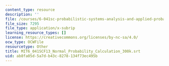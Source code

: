 ```yaml
---
content_type: resource
description: ''
file: /courses/6-041sc-probabilistic-systems-analysis-and-applied-probability-fall-2013/ab8fa05d5a7db43c8278134f73ec495b_MIT6_041SCF13_Normal_Probability_Calculation_300k.srt
file_size: 7295
file_type: application/x-subrip
learning_resource_types: []
license: https://creativecommons.org/licenses/by-nc-sa/4.0/
ocw_type: OCWFile
resourcetype: Other
title: MIT6_041SCF13_Normal_Probability_Calculation_300k.srt
uid: ab8fa05d-5a7d-b43c-8278-134f73ec495b
---
```

